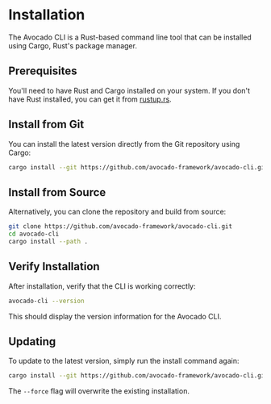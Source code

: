 # Installation

The Avocado CLI is a Rust-based command line tool that can be installed using Cargo, Rust's package manager.

## Prerequisites

You'll need to have Rust and Cargo installed on your system. If you don't have Rust installed, you can get it from [rustup.rs](https://rustup.rs/).

## Install from Git

You can install the latest version directly from the Git repository using Cargo:

```bash
cargo install --git https://github.com/avocado-framework/avocado-cli.git
```

## Install from Source

Alternatively, you can clone the repository and build from source:

```bash
git clone https://github.com/avocado-framework/avocado-cli.git
cd avocado-cli
cargo install --path .
```

## Verify Installation

After installation, verify that the CLI is working correctly:

```bash
avocado-cli --version
```

This should display the version information for the Avocado CLI.

## Updating

To update to the latest version, simply run the install command again:

```bash
cargo install --git https://github.com/avocado-framework/avocado-cli.git --force
```

The `--force` flag will overwrite the existing installation.